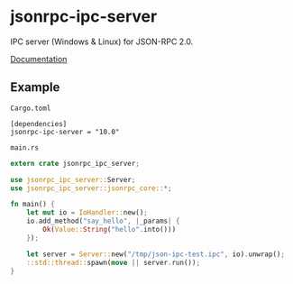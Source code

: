 # jsonrpc-ipc-server
IPC server (Windows & Linux) for JSON-RPC 2.0.

[Documentation](http://paritytech.github.io/jsonrpc/jsonrpc_ipc_server/index.html)

## Example

`Cargo.toml`

```
[dependencies]
jsonrpc-ipc-server = "10.0"
```

`main.rs`

```rust
extern crate jsonrpc_ipc_server;

use jsonrpc_ipc_server::Server;
use jsonrpc_ipc_server::jsonrpc_core::*;

fn main() {
	let mut io = IoHandler::new();
	io.add_method("say_hello", |_params| {
		Ok(Value::String("hello".into()))
	});

	let server = Server::new("/tmp/json-ipc-test.ipc", io).unwrap();
	::std::thread::spawn(move || server.run());
}
```

